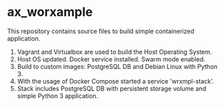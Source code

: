 # ax_worxample
This repository contains source files to build simple containerized application.

1. Vagrant and Virtualbox are used to build the Host Operating System.
2. Host OS updated. Docker service installed. Swarm mode enabled.
3. Build to custom images: PostgreSQL DB and Debian Linux with Python 3.
4. With the usage of Docker Compose started a service 'wrxmpl-stack'.
5. Stack includes PostgreSQL DB with persistent storage volume and simple Python 3 application.
